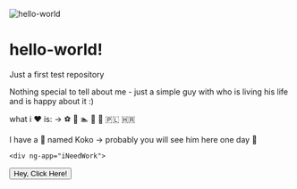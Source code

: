 ![hello-world](https://user-images.githubusercontent.com/87083751/128036298-b70da39c-f438-4c85-a1d8-1c814b272d87.gif)

# hello-world!
Just a first test repository

Nothing special to tell about me - just a simple guy with who is living his life and is happy about it :) 
<p>
what i ❤️ is: -> ⚽ 🎾 🏊 🍷 👯 🇵🇱 🇭🇷 
  <p>
I have a 🐶 named Koko -> probably you will see him here one day 🤠

    <div ng-app="iNeedWork">
  <div class="jumbotron" ng-controller="iNeedWorkController">
    <button ng-click="sendTheJobAlert()"class="btn btn-danger btn-block" type="submit">Hey, Click Here!</button>
  </div>
</div>

